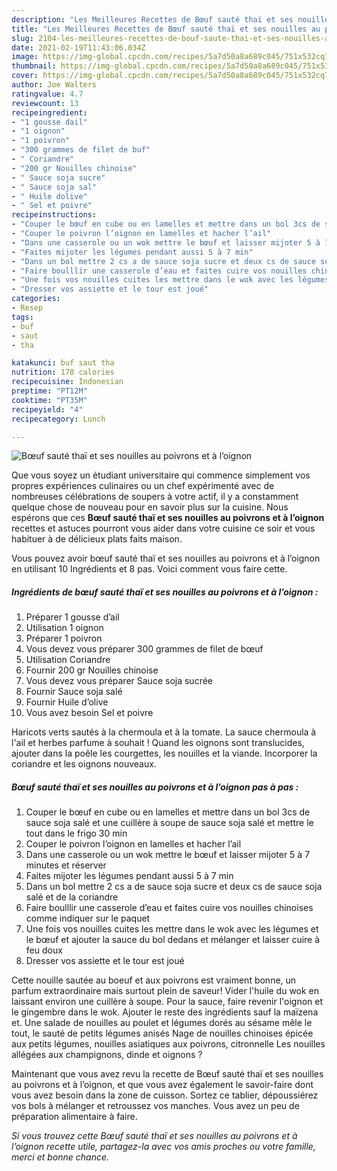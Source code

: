 ```yaml
---
description: "Les Meilleures Recettes de Bœuf sauté thaï et ses nouilles au poivrons et à l’oignon"
title: "Les Meilleures Recettes de Bœuf sauté thaï et ses nouilles au poivrons et à l’oignon"
slug: 2104-les-meilleures-recettes-de-bouf-saute-thai-et-ses-nouilles-au-poivrons-et-a-loignon
date: 2021-02-19T11:43:06.034Z
image: https://img-global.cpcdn.com/recipes/5a7d50a8a689c045/751x532cq70/boeuf-saute-thai-et-ses-nouilles-au-poivrons-et-a-loignon-photo-principale-de-la-recette.jpg
thumbnail: https://img-global.cpcdn.com/recipes/5a7d50a8a689c045/751x532cq70/boeuf-saute-thai-et-ses-nouilles-au-poivrons-et-a-loignon-photo-principale-de-la-recette.jpg
cover: https://img-global.cpcdn.com/recipes/5a7d50a8a689c045/751x532cq70/boeuf-saute-thai-et-ses-nouilles-au-poivrons-et-a-loignon-photo-principale-de-la-recette.jpg
author: Joe Walters
ratingvalue: 4.7
reviewcount: 13
recipeingredient:
- "1 gousse dail"
- "1 oignon"
- "1 poivron"
- "300 grammes de filet de buf"
- " Coriandre"
- "200 gr Nouilles chinoise"
- " Sauce soja sucre"
- " Sauce soja sal"
- " Huile dolive"
- " Sel et poivre"
recipeinstructions:
- "Couper le bœuf en cube ou en lamelles et mettre dans un bol 3cs de sauce soja salé et une cuillère à soupe de sauce soja salé et mettre le tout dans le frigo 30 min"
- "Couper le poivron l’oignon en lamelles et hacher l’ail"
- "Dans une casserole ou un wok mettre le bœuf et laisser mijoter 5 à 7 minutes et réserver"
- "Faites mijoter les légumes pendant aussi 5 à 7 min"
- "Dans un bol mettre 2 cs a de sauce soja sucre et deux cs de sauce soja salé et de la coriandre"
- "Faire boulllir une casserole d’eau et faites cuire vos nouilles chinoises comme indiquer sur le paquet"
- "Une fois vos nouilles cuites les mettre dans le wok avec les légumes et le bœuf et ajouter la sauce du bol dedans et mélanger et laisser cuire à feu doux"
- "Dresser vos assiette et le tour est joué"
categories:
- Resep
tags:
- buf
- saut
- tha

katakunci: buf saut tha 
nutrition: 178 calories
recipecuisine: Indonesian
preptime: "PT12M"
cooktime: "PT35M"
recipeyield: "4"
recipecategory: Lunch

---
```



![Bœuf sauté thaï et ses nouilles au poivrons et à l’oignon](https://img-global.cpcdn.com/recipes/5a7d50a8a689c045/751x532cq70/boeuf-saute-thai-et-ses-nouilles-au-poivrons-et-a-loignon-photo-principale-de-la-recette.jpg)

Que vous soyez un étudiant universitaire qui commence simplement vos propres expériences culinaires ou un chef expérimenté avec de nombreuses célébrations de soupers à votre actif, il y a constamment quelque chose de nouveau pour en savoir plus sur la cuisine. Nous espérons que ces <strong> Bœuf sauté thaï et ses nouilles au poivrons et à l’oignon </strong> recettes et astuces pourront vous aider dans votre cuisine ce soir et vous habituer à de délicieux plats faits maison.

<!--inarticleads1-->

Vous pouvez avoir bœuf sauté thaï et ses nouilles au poivrons et à l’oignon en utilisant 10 Ingrédients et 8 pas. Voici comment vous faire cette.

##### Ingrédients de bœuf sauté thaï et ses nouilles au poivrons et à l’oignon :

1. Préparer 1 gousse d’ail
1. Utilisation 1 oignon
1. Préparer 1 poivron
1. Vous devez vous préparer 300 grammes de filet de bœuf
1. Utilisation  Coriandre
1. Fournir 200 gr Nouilles chinoise
1. Vous devez vous préparer  Sauce soja sucrée
1. Fournir  Sauce soja salé
1. Fournir  Huile d’olive
1. Vous avez besoin  Sel et poivre


Haricots verts sautés à la chermoula et à la tomate. La sauce chermoula à l&#39;ail et herbes parfume à souhait ! Quand les oignons sont translucides, ajouter dans la poêle les courgettes, les nouilles et la viande. Incorporer la coriandre et les oignons nouveaux. 

<!--inarticleads2-->

##### Bœuf sauté thaï et ses nouilles au poivrons et à l’oignon pas à pas :

1. Couper le bœuf en cube ou en lamelles et mettre dans un bol 3cs de sauce soja salé et une cuillère à soupe de sauce soja salé et mettre le tout dans le frigo 30 min
1. Couper le poivron l’oignon en lamelles et hacher l’ail
1. Dans une casserole ou un wok mettre le bœuf et laisser mijoter 5 à 7 minutes et réserver
1. Faites mijoter les légumes pendant aussi 5 à 7 min
1. Dans un bol mettre 2 cs a de sauce soja sucre et deux cs de sauce soja salé et de la coriandre
1. Faire boulllir une casserole d’eau et faites cuire vos nouilles chinoises comme indiquer sur le paquet
1. Une fois vos nouilles cuites les mettre dans le wok avec les légumes et le bœuf et ajouter la sauce du bol dedans et mélanger et laisser cuire à feu doux
1. Dresser vos assiette et le tour est joué


Cette nouille sautée au boeuf et aux poivrons est vraiment bonne, un parfum extraordinaire mais surtout plein de saveur! Vider l&#39;huile du wok en laissant environ une cuillère à soupe. Pour la sauce, faire revenir l&#39;oignon et le gingembre dans le wok. Ajouter le reste des ingrédients sauf la maïzena et. Une salade de nouilles au poulet et légumes dorés au sésame mêle le tout, le sauté de petits légumes anisés Nage de nouilles chinoises épicée aux petits légumes, nouilles asiatiques aux poivrons, citronnelle Les nouilles allégées aux champignons, dinde et oignons ? 

<!--inarticleads1-->

<p>
Maintenant que vous avez revu la recette de Bœuf sauté thaï et ses nouilles au poivrons et à l’oignon, et que vous avez également le savoir-faire dont vous avez besoin dans la zone de cuisson. Sortez ce tablier, dépoussiérez vos bols à mélanger et retroussez vos manches. Vous avez un peu de préparation alimentaire à faire.
</p>

<p>
<i>Si vous trouvez cette Bœuf sauté thaï et ses nouilles au poivrons et à l’oignon recette utile, partagez-la avec vos amis proches ou votre famille, merci et bonne chance.</i>
</p>
